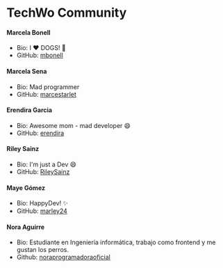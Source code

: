 # TechWo Community

#### Marcela Bonell
- Bio: I :heart: DOGS! :dog:
- GitHub: [mbonell](https://github.com/mbonell)

#### Marcela Sena
- Bio: Mad programmer
- GitHub: [marcestarlet](https://github.com/marcestarlet)

#### Erendira Garcia
- Bio: Awesome mom - mad developer :smile:
- GitHub: [erendira](https://github.com/erendira)

#### Riley Sainz
- Bio: I'm just a Dev :smile:
- GitHub: [RileySainz](https://github.com/ohmsainz)

#### Maye Gómez
- Bio: HappyDev! :sparkles:
- GitHub: [marley24](https://github.com/marley24)

#### Nora Aguirre
- Bio: Estudiante en Ingeniería informática, trabajo como frontend y me gustan los perros.
- Github: [noraprogramadoraoficial](https://github.com/noraprogramadoraoficial)
